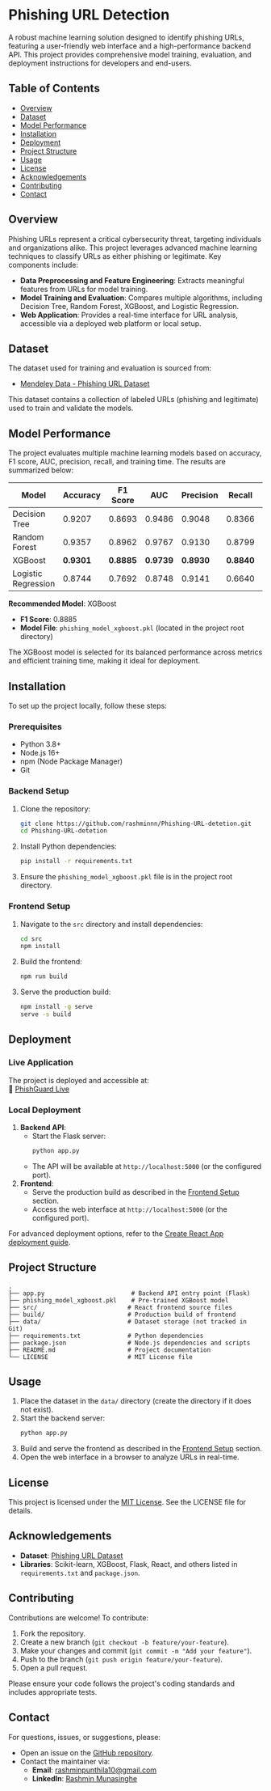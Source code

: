 # Phishing URL Detection

A robust machine learning solution designed to identify phishing URLs, featuring a user-friendly web interface and a high-performance backend API. This project provides comprehensive model training, evaluation, and deployment instructions for developers and end-users.

## Table of Contents
- [Overview](#overview)
- [Dataset](#dataset)
- [Model Performance](#model-performance)
- [Installation](#installation)
- [Deployment](#deployment)
- [Project Structure](#project-structure)
- [Usage](#usage)
- [License](#license)
- [Acknowledgements](#acknowledgements)
- [Contributing](#contributing)
- [Contact](#contact)

## Overview
Phishing URLs represent a critical cybersecurity threat, targeting individuals and organizations alike. This project leverages advanced machine learning techniques to classify URLs as either phishing or legitimate. Key components include:
- **Data Preprocessing and Feature Engineering**: Extracts meaningful features from URLs for model training.
- **Model Training and Evaluation**: Compares multiple algorithms, including Decision Tree, Random Forest, XGBoost, and Logistic Regression.
- **Web Application**: Provides a real-time interface for URL analysis, accessible via a deployed web platform or local setup.

## Dataset
The dataset used for training and evaluation is sourced from:
- [Mendeley Data - Phishing URL Dataset](https://data.mendeley.com/datasets/vfszbj9b36/1)

This dataset contains a collection of labeled URLs (phishing and legitimate) used to train and validate the models.

## Model Performance
The project evaluates multiple machine learning models based on accuracy, F1 score, AUC, precision, recall, and training time. The results are summarized below:

| Model               | Accuracy | F1 Score | AUC    | Precision | Recall | Training Time (s) |
|---------------------|----------|----------|--------|-----------|--------|-------------------|
| Decision Tree       | 0.9207   | 0.8693   | 0.9486 | 0.9048    | 0.8366 | 1.0963            |
| Random Forest       | 0.9357   | 0.8962   | 0.9767 | 0.9130    | 0.8799 | 312.8794          |
| XGBoost             | **0.9301**   | **0.8885**   | **0.9739** | **0.8930**    | **0.8840** | **4.1395**            |
| Logistic Regression | 0.8744   | 0.7692   | 0.8748 | 0.9141    | 0.6640 | 111.7700          |

**Recommended Model**: XGBoost  
- **F1 Score**: 0.8885  
- **Model File**: `phishing_model_xgboost.pkl` (located in the project root directory)

The XGBoost model is selected for its balanced performance across metrics and efficient training time, making it ideal for deployment.

## Installation
To set up the project locally, follow these steps:

### Prerequisites
- Python 3.8+
- Node.js 16+
- npm (Node Package Manager)
- Git

### Backend Setup
1. Clone the repository:
   ```bash
   git clone https://github.com/rashminnn/Phishing-URL-detetion.git
   cd Phishing-URL-detetion
   ```
2. Install Python dependencies:
   ```bash
   pip install -r requirements.txt
   ```
3. Ensure the `phishing_model_xgboost.pkl` file is in the project root directory.

### Frontend Setup
1. Navigate to the `src` directory and install dependencies:
   ```bash
   cd src
   npm install
   ```
2. Build the frontend:
   ```bash
   npm run build
   ```
3. Serve the production build:
   ```bash
   npm install -g serve
   serve -s build
   ```

## Deployment
### Live Application
The project is deployed and accessible at:  
🔗 [PhishGuard Live](https://phishguard.up.railway.app/)

### Local Deployment
1. **Backend API**:
   - Start the Flask server:
     ```bash
     python app.py
     ```
   - The API will be available at `http://localhost:5000` (or the configured port).
2. **Frontend**:
   - Serve the production build as described in the [Frontend Setup](#frontend-setup) section.
   - Access the web interface at `http://localhost:5000` (or the configured port).

For advanced deployment options, refer to the [Create React App deployment guide](https://cra.link/deployment).

## Project Structure
```plaintext
.
├── app.py                        # Backend API entry point (Flask)
├── phishing_model_xgboost.pkl    # Pre-trained XGBoost model
├── src/                         # React frontend source files
├── build/                       # Production build of frontend
├── data/                        # Dataset storage (not tracked in Git)
├── requirements.txt             # Python dependencies
├── package.json                 # Node.js dependencies and scripts
├── README.md                    # Project documentation
└── LICENSE                      # MIT License file
```

## Usage
1. Place the dataset in the `data/` directory (create the directory if it does not exist).
2. Start the backend server:
   ```bash
   python app.py
   ```
3. Build and serve the frontend as described in the [Frontend Setup](#frontend-setup) section.
4. Open the web interface in a browser to analyze URLs in real-time.

## License
This project is licensed under the [MIT License](LICENSE). See the LICENSE file for details.

## Acknowledgements
- **Dataset**: [Phishing URL Dataset](https://data.mendeley.com/datasets/vfszbj9b36/1)
- **Libraries**: Scikit-learn, XGBoost, Flask, React, and others listed in `requirements.txt` and `package.json`.

## Contributing
Contributions are welcome! To contribute:
1. Fork the repository.
2. Create a new branch (`git checkout -b feature/your-feature`).
3. Make your changes and commit (`git commit -m "Add your feature"`).
4. Push to the branch (`git push origin feature/your-feature`).
5. Open a pull request.

Please ensure your code follows the project's coding standards and includes appropriate tests.

## Contact
For questions, issues, or suggestions, please:
- Open an issue on the [GitHub repository](https://github.com/rashminnn/Phishing-URL-detetion).
- Contact the maintainer via:
  - **Email**: [rashminpunthila10@gmail.com](mailto:rashminpunthila10@gmail.com)
  - **LinkedIn**: [Rashmin Munasinghe](https://www.linkedin.com/in/rashmin-munasinghe-313b58299/)
